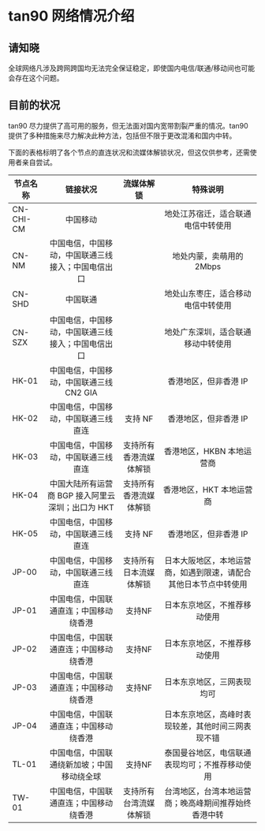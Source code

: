 # tan90 网络情况介绍
## 请知晓
全球网络凡涉及跨网跨国均无法完全保证稳定，即使国内电信/联通/移动间也可能会存在这个问题。

## 目前的状况
tan90 尽力提供了高可用的服务，但无法面对国内宽带割裂严重的情况。tan90 提供了多种措施来尽力解决此种方法，包括但不限于更改混淆和国内中转。

下面的表格标明了各个节点的直连状况和流媒体解锁状况，但这仅供参考，还需使用者亲自尝试。

|节点名称|链接状况|流媒体解锁|特殊说明|
| ---------- | :-----------:  | :-----------:  |:-----------:|
|CN-CHI-CM|中国移动||地处江苏宿迁，适合联通电信中转使用|
|CN-NM|中国电信，中国移动，中国联通三线接入；中国电信出口||地处内蒙，卖萌用的2Mbps|
|CN-SHD|中国联通||地处山东枣庄，适合移动电信中转使用|
|CN-SZX|中国电信，中国移动，中国联通三线接入；中国电信出口||地处广东深圳，适合联通移动中转使用|
|HK-01|中国电信，中国移动，中国联通三线 CN2 GIA||香港地区，但非香港 IP|
|HK-02|中国电信，中国移动，中国联通三线直连|支持 NF|香港地区，但非香港 IP|
|HK-03|中国电信，中国移动，中国联通三线直连|支持所有香港流媒体解锁|香港地区，HKBN 本地运营商|
|HK-04|中国大陆所有运营商 BGP 接入阿里云深圳；出口为 HKT|支持所有香港流媒体解锁|香港地区，HKT 本地运营商|
|HK-05|中国电信，中国移动，中国联通三线直连|支持 NF|香港地区，但非香港 IP|
|JP-00|中国电信，中国移动，中国联通三线直连|支持所有日本流媒体解锁|日本大阪地区，本地运营商，如遇到限速，请配合其他日本节点中转使用|
|JP-01|中国电信，中国联通直连；中国移动绕香港|支持NF|日本东京地区，不推荐移动使用|
|JP-02|中国电信，中国联通直连；中国移动绕香港|支持NF|日本东京地区，不推荐移动使用|
|JP-03|中国电信，中国联通直连；中国移动绕香港|支持NF|日本东京地区，三网表现均可|
|JP-04|中国电信，中国联通直连；中国移动绕香港||日本东京地区，高峰时表现较差，其他时间三网表现不错|
|TL-01|中国电信，中国联通绕新加坡；中国移动绕全球|支持NF|泰国曼谷地区，电信联通表现均可；不推荐移动使用|
|TW-01|中国电信，中国联通直连；中国移动绕香港|支持所有台湾流媒体解锁|台湾地区，台湾本地运营商；晚高峰期间推荐始终香港中转|

